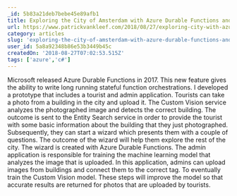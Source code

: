 ```yaml
---
_id: 5b83a21deb7bebe45e89afb1
title: Exploring the City of Amsterdam with Azure Durable Functions and the Custom Vision Service
url: https://www.patrickvankleef.com/2018/08/27/exploring-city-with-azure-durable-functions-and-the-custom-vision-service/
category: articles
slug: 'exploring-the-city-of-amsterdam-with-azure-durable-functions-and-the-custom-vision-service'
user_id: 5a8a92348b86e53b3449b45c
createdOn: '2018-08-27T07:02:53.515Z'
tags: ['azure','c#']
---
```


Microsoft released Azure Durable Functions in 2017. This new feature gives the ability to write long running stateful function orchestrations. I developed a prototype that includes a tourist and admin application. Tourists can take a photo from a building in the city and upload it. The Custom Vision service analyzes the photographed image and detects the correct building. The outcome is sent to the Entity Search service in order to provide the tourist with some basic information about the building that they just photographed. Subsequently, they can start a wizard which presents them with a couple of questions. The outcome of the wizard will help them explore the rest of the city. The wizard is created with Azure Durable Functions. The admin application is responsible for training the machine learning model that analyzes the image that is uploaded. In this application, admins can upload images from buildings and connect them to the correct tag. To eventually train the Custom Vision model. These steps will improve the model so that accurate results are returned for photos that are uploaded by tourists.
